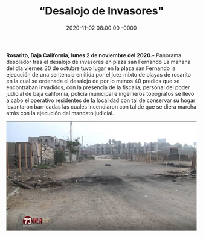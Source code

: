 ﻿---
layout: blog
title:  “Desalojo de Invasores"
date:   2020-11-02 08:00:00 -0000  
categories: rosarito
permalink: /:categories/:title:output_ext
image: /img/cnr/desalojo-de-invasores.jpg
autor: 
---


**Rosarito, Baja California;  lunes 2 de noviembre del 2020.-** Panorama desolador tras el desalojo de invasores en plaza san Fernando
La mañana del día viernes 30 de octubre tuvo lugar en la plaza san Fernando la ejecución de una sentencia emitida por el juez mixto de playas de rosarito en la cual se ordenada el desalojo de por lo menos 40 predios que se encontraban invadidos, con la presencia de la fiscalía, personal del poder judicial de baja california, policía municipal e ingenieros topógrafos se llevo a cabo el operativo residentes de la localidad con tal de conservar su hogar levantaron barricadas las cuales incendiaron con tal de que se diera marcha atrás con la ejecución del mandato judicial.

<div id="carouselExampleSlidesOnly" class="carousel slide" data-ride="carousel">
  <div class="carousel-inner">
    <div class="carousel-item active">
       <img class="d-block w-100" src="/img/cnr/desalojo-de-invasores.jpg" loading="lazy"  alt="Desalojo de Invasores">
    </div>
  </div>
</div>